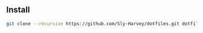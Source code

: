 ## Install

```bash
git clone --recursive https://github.com/Sly-Harvey/dotfiles.git dotfiles && cd dotfiles && ./install.sh
```
